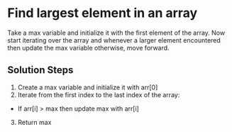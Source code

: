 # Find largest element in an array

Take a max variable and initialize it with the first element of the array. Now start iterating over the array and whenever a larger element encountered then update the max variable otherwise, move forward.

## Solution Steps

1. Create a max variable and initialize it with arr[0]
2. Iterate from the first index to the last index of the array:
 - If arr[i] > max then update max with arr[i]
3. Return max
